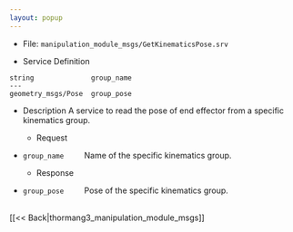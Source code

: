 ```yaml
---
layout: popup
---
```


- File: `manipulation_module_msgs/GetKinematicsPose.srv`

- Service Definition
 ```
 string              group_name
 ---
geometry_msgs/Pose  group_pose
 ```

- Description
A service to read the pose of end effector from a specific kinematics group.

  - Request
* `group_name`
&emsp;&emsp; Name of the specific kinematics group.

  - Response
* `group_pose`
&emsp;&emsp; Pose of the specific kinematics group.

<br>
[[&lt;&lt; Back|thormang3_manipulation_module_msgs]]
